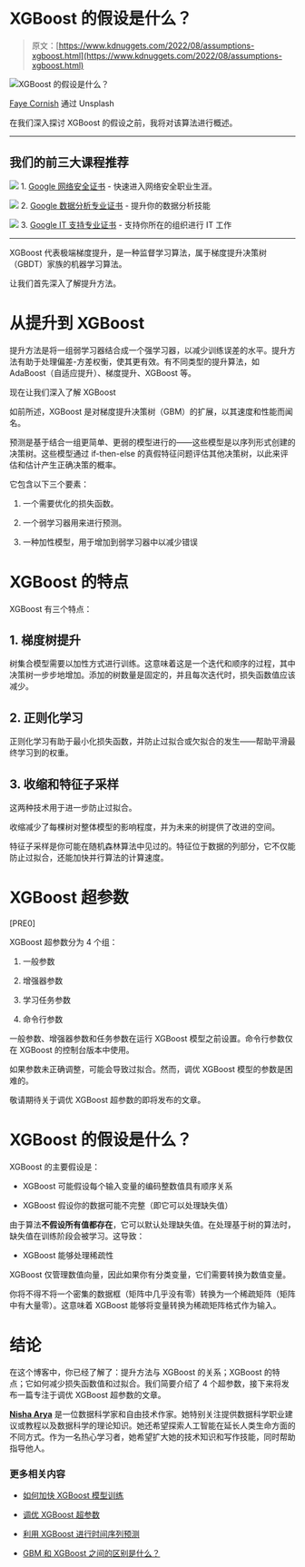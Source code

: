 # XGBoost 的假设是什么？

> 原文：[https://www.kdnuggets.com/2022/08/assumptions-xgboost.html](https://www.kdnuggets.com/2022/08/assumptions-xgboost.html)

![XGBoost 的假设是什么？](../Images/640a6c40bc036eae9847f9795f190915.png)

[Faye Cornish](https://unsplash.com/@fcornish) 通过 Unsplash

在我们深入探讨 XGBoost 的假设之前，我将对该算法进行概述。

* * *

## 我们的前三大课程推荐

![](../Images/0244c01ba9267c002ef39d4907e0b8fb.png) 1\. [Google 网络安全证书](https://www.kdnuggets.com/google-cybersecurity) - 快速进入网络安全职业生涯。

![](../Images/e225c49c3c91745821c8c0368bf04711.png) 2\. [Google 数据分析专业证书](https://www.kdnuggets.com/google-data-analytics) - 提升你的数据分析技能

![](../Images/0244c01ba9267c002ef39d4907e0b8fb.png) 3\. [Google IT 支持专业证书](https://www.kdnuggets.com/google-itsupport) - 支持你所在的组织进行 IT 工作

* * *

XGBoost 代表极端梯度提升，是一种监督学习算法，属于梯度提升决策树（GBDT）家族的机器学习算法。

让我们首先深入了解提升方法。

# 从提升到 XGBoost

提升方法是将一组弱学习器结合成一个强学习器，以减少训练误差的水平。提升方法有助于处理偏差-方差权衡，使其更有效。有不同类型的提升算法，如 AdaBoost（自适应提升）、梯度提升、XGBoost 等。

现在让我们深入了解 XGBoost

如前所述，XGBoost 是对梯度提升决策树（GBM）的扩展，以其速度和性能而闻名。

预测是基于结合一组更简单、更弱的模型进行的——这些模型是以序列形式创建的决策树。这些模型通过 if-then-else 的真假特征问题评估其他决策树，以此来评估和估计产生正确决策的概率。

它包含以下三个要素：

1.  一个需要优化的损失函数。

1.  一个弱学习器用来进行预测。

1.  一种加性模型，用于增加到弱学习器中以减少错误

# XGBoost 的特点

XGBoost 有三个特点：

## 1\. 梯度树提升

树集合模型需要以加性方式进行训练。这意味着这是一个迭代和顺序的过程，其中决策树一步步地增加。添加的树数量是固定的，并且每次迭代时，损失函数值应该减少。

## 2\. 正则化学习

正则化学习有助于最小化损失函数，并防止过拟合或欠拟合的发生——帮助平滑最终学习到的权重。

## 3\. 收缩和特征子采样

这两种技术用于进一步防止过拟合。

收缩减少了每棵树对整体模型的影响程度，并为未来的树提供了改进的空间。

特征子采样是你可能在随机森林算法中见过的。特征位于数据的列部分，它不仅能防止过拟合，还能加快并行算法的计算速度。

# XGBoost 超参数

[PRE0]

XGBoost 超参数分为 4 个组：

1.  一般参数

1.  增强器参数

1.  学习任务参数

1.  命令行参数

一般参数、增强器参数和任务参数在运行 XGBoost 模型之前设置。命令行参数仅在 XGBoost 的控制台版本中使用。

如果参数未正确调整，可能会导致过拟合。然而，调优 XGBoost 模型的参数是困难的。

敬请期待关于调优 XGBoost 超参数的即将发布的文章。

# XGBoost 的假设是什么？

XGBoost 的主要假设是：

+   XGBoost 可能假设每个输入变量的编码整数值具有顺序关系

+   XGBoost 假设你的数据可能不完整（即它可以处理缺失值）

由于算法**不假设所有值都存在**，它可以默认处理缺失值。在处理基于树的算法时，缺失值在训练阶段会被学习。这导致：

+   XGBoost 能够处理稀疏性

XGBoost 仅管理数值向量，因此如果你有分类变量，它们需要转换为数值变量。

你将不得不将一个密集的数据框（矩阵中几乎没有零）转换为一个稀疏矩阵（矩阵中有大量零）。这意味着 XGBoost 能够将变量转换为稀疏矩阵格式作为输入。

# 结论

在这个博客中，你已经了解了：提升方法与 XGBoost 的关系；XGBoost 的特点；它如何减少损失函数值和过拟合。我们简要介绍了 4 个超参数，接下来将发布一篇专注于调优 XGBoost 超参数的文章。

**[Nisha Arya](https://www.linkedin.com/in/nisha-arya-ahmed/)** 是一位数据科学家和自由技术作家。她特别关注提供数据科学职业建议或教程以及数据科学的理论知识。她还希望探索人工智能在延长人类生命方面的不同方式。作为一名热心学习者，她希望扩大她的技术知识和写作技能，同时帮助指导他人。

### 更多相关内容

+   [如何加快 XGBoost 模型训练](https://www.kdnuggets.com/2021/12/speed-xgboost-model-training.html)

+   [调优 XGBoost 超参数](https://www.kdnuggets.com/2022/08/tuning-xgboost-hyperparameters.html)

+   [利用 XGBoost 进行时间序列预测](https://www.kdnuggets.com/2023/08/leveraging-xgboost-timeseries-forecasting.html)

+   [GBM 和 XGBoost 之间的区别是什么？](https://www.kdnuggets.com/wtf-is-the-difference-between-gbm-and-xgboost)
